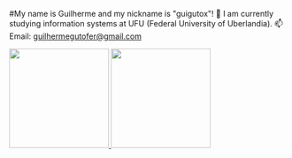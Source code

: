 
#My name is Guilherme and my nickname is "guigutox"!
🔭 I am currently studying information systems at UFU (Federal University of Uberlandia).
📫 Email: guilhermegutofer@gmail.com

<div>
<a href="https://github.com/seu-usuário-aqui">
<img height="180em" src="https://github-readme-stats.vercel.app/api/top-langs/?username=seu-usuário-aqui&layout=compact&langs_count=7&theme=dracula"/>
<img height="180em" src="https://github-readme-stats.vercel.app/api?username=seu-usuário-aqui&show_icons=true&theme=dracula&include_all_commits=true&count_private=true"/>
</div>          
                    
          
